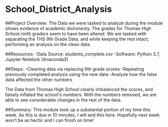 # School_District_Analysis
##Project Overview:
The Data we were tasked to analyze during the module shows evidence of academic dishonesty. The grades for Thomas High School ninth graders seem to have been altered. We are tasked with separating the THS 9th Grade Data, and while keeping the rest intact, performing an analysis on the clean data.

##Resources:
-Data Source: students_complete.csv -Software: Python 3.7, Jupyter Notebok (Anaconda3) 

##Steps:
-Cleaning data via replacing 9th grade scores
-Repeating previously completed analysis using the new data
-Analyze how the false data affected the other numbers

The Data from Thomas High School clearly imbalanced the scores, and falsely inflated the school's numbers. With the numbers removed, we are able to see considerable changes in the rest of the data.

##Summary:
This module took up a substantial portion of my time this week. As this is due in 10 minutes, I will end this here. Hopefully next week won't be as hectic and I can finish on time!
